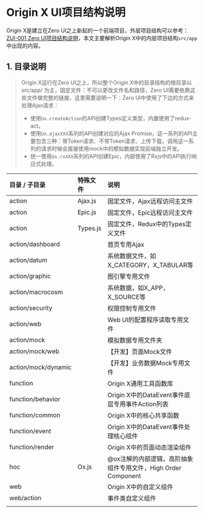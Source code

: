 # Origin X UI项目结构说明

Origin X是建立在Zero UI之上新起的一个前端项目，外层项目结构可以参考：[ZUI-001 Zero UI项目结构说明](/zero-ui/1-zero-uiji-ben-jiao-cheng/zui-001-zero-uixiang-mu-jie-gou-shuo-ming.md)，本文主要解析Origin X中的内层项目结构`src/app`中出现的内容。

## 1. 目录说明

> Origin X运行在Zero UI之上，所以整个Origin X中的目录结构的根目录以 src/app/ 为主，固定文件：不可以更改文件名和路径，Zero UI需要依靠这些文件做完整的链接，这里需要说明一下：Zero UI中使用了下边的方式来处理Ajax请求：
>
> * 使用`Ux.createAction`的API创建Types定义类型，内置使用了redux-act。
> * 使用`Ux.ajaxXXX`系列的API创建对应的Ajax Promise，这一系列的API主要包含三种：带Token请求、不带Token请求、上传下载，调用这一系列的请求时候会直接使用mock中的模拟数据实现前端独立开发。
> * 统一使用`Ux.rxXXX`系列的API创建Epic，内部使用了Rxjs中的API执行响应式处理。

| 目录 / 子目录 | 特殊文件 | 说明 |
| :--- | :--- | :--- |
| action | Ajax.js | 固定文件，Ajax远程访问主文件 |
| action | Epic.js | 固定文件，Epic远程访问主文件 |
| action | Types.js | 固定文件，Redux中的Types定义文件 |
| action/dashboard |  | 首页专用Ajax |
| action/datum |  | 系统数据文件，如X\_CATEGORY，X\_TABULAR等 |
| action/graphic |  | 图引擎专用文件 |
| action/macrocosm |  | 系统数据，如X\_APP，X\_SOURCE等 |
| action/security |  | 权限控制专用文件 |
| action/web |  | Web UI的配置程序读取专用文件 |
| action/mock |  | 模拟数据专用文件夹 |
| action/mock/web |  | 【开发】页面Mock文件 |
| action/mock/dynamic |  | 【开发】业务数据Mock专用文件 |
| function |  | Origin X通用工具函数库 |
| function/behavior |  | Origin X中的DataEvent事件底层专用事件Action列表 |
| function/common |  | Origin X中的核心共享函数 |
| function/event |  | Origin X中的DataEvent事件处理核心组件 |
| function/render |  | Origin X中的页面动态渲染组件 |
| hoc | Ox.js | @ox注解的内部逻辑，高阶抽象组件专用文件，High Order Component |
| web |  | Origin X中的自定义组件 |
| web/action |  | 事件类自定义组件 |
|  |  |  |



